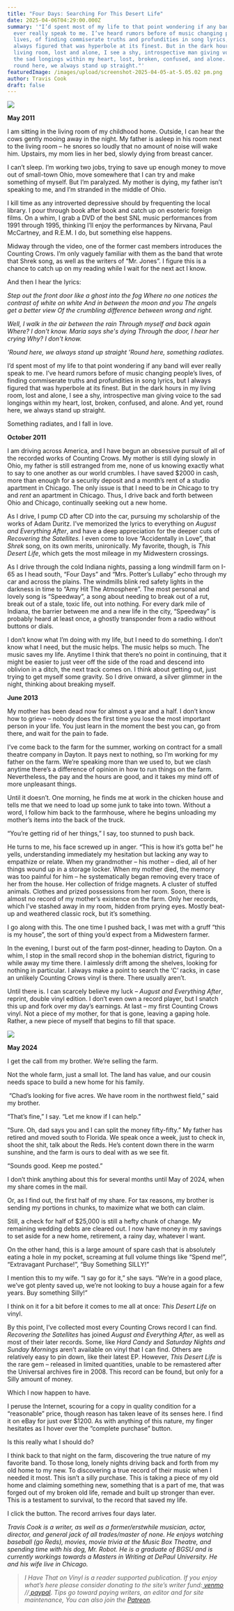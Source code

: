 ```yaml
---
title: "Four Days: Searching For This Desert Life"
date: 2025-04-06T04:29:00.000Z
summary: '"I’d spent most of my life to that point wondering if any band will
  ever really speak to me. I’ve heard rumors before of music changing people’s
  lives, of finding commiserate truths and profundities in song lyrics, but I
  always figured that was hyperbole at its finest. But in the dark hours in my
  living room, lost and alone, I see a shy, introspective man giving voice to
  the sad longings within my heart, lost, broken, confused, and alone. And yet,
  round here, we always stand up straight."'
featuredImage: /images/upload/screenshot-2025-04-05-at-5.05.02 pm.png
author: Travis Cook
draft: false
---
```

![](/images/upload/screenshot-2025-04-05-at-5.05.02 pm.png)

**May 2011**

I am sitting in the living room of my childhood home. Outside, I can hear the cows gently mooing away in the night. My father is asleep in his room next to the living room – he snores so loudly that no amount of noise will wake him. Upstairs, my mom lies in her bed, slowly dying from breast cancer.

I can’t sleep. I’m working two jobs, trying to save up enough money to move out of small-town Ohio, move somewhere that I can try and make something of myself. But I’m paralyzed. My mother is dying, my father isn’t speaking to me, and I’m stranded in the middle of Ohio.

I kill time as any introverted depressive should by frequenting the local library. I pour through book after book and catch up on esoteric foreign films. On a whim, I grab a DVD of the best SNL music performances from 1991 through 1995, thinking I’ll enjoy the performances by Nirvana, Paul McCartney, and R.E.M. I do, but something else happens.

Midway through the video, one of the former cast members introduces the Counting Crows. I’m only vaguely familiar with them as the band that wrote that Shrek song, as well as the writers of “Mr. Jones”. I figure this is a chance to catch up on my reading while I wait for the next act I know.

And then I hear the lyrics:

*Step out the front door like a ghost into the fog
Where no one notices the contrast of white on white
And in between the moon and you
The angels get a better view
Of the crumbling difference between wrong and right.*

*Well, I walk in the air between the rain
Through myself and back again
Where? I don't know.
Maria says she's dying
Through the door, I hear her crying
Why? I don't know.*

*'Round here, we always stand up straight
'Round here, something radiates.*

I’d spent most of my life to that point wondering if any band will ever really speak to me. I’ve heard rumors before of music changing people’s lives, of finding commiserate truths and profundities in song lyrics, but I always figured that was hyperbole at its finest. But in the dark hours in my living room, lost and alone, I see a shy, introspective man giving voice to the sad longings within my heart, lost, broken, confused, and alone. And yet, round here, we always stand up straight. 

Something radiates, and I fall in love.

**October 2011**

I am driving across America, and I have begun an obsessive pursuit of all of the recorded works of Counting Crows. My mother is still dying slowly in Ohio, my father is still estranged from me, none of us knowing exactly what to say to one another as our world crumbles. I have saved $2000 in cash, more than enough for a security deposit and a month’s rent of a studio apartment in Chicago. The only issue is that I need to be *in* Chicago to try and *rent* an apartment in Chicago. Thus, I drive back and forth between Ohio and Chicago, continually seeking out a new home. 

As I drive, I pump CD after CD into the car, pursuing my scholarship of the works of Adam Duritz. I’ve memorized the lyrics to everything on *August and Everything After*, and have a deep appreciation for the deeper cuts of *Recovering the Satellites.* I even come to love “Accidentally in Love”, that *Shrek* song, on its own merits, unironically. My favorite, though, is *This Desert Life*, which gets the most mileage in my Midwestern crossings.

As I drive through the cold Indiana nights, passing a long windmill farm on I-65 as I head south, “Four Days” and “Mrs. Potter’s Lullaby” echo through my car and across the plains. The windmills blink red safety lights in the darkness in time to “Amy Hit The Atmosphere”. The most personal and lovely song is “Speedway”, a song about needing to break out of a rut, break out of a stale, toxic life, out into nothing. For every dark mile of Indiana, the barrier between me and a new life in the city, “Speedway” is probably heard at least once, a ghostly transponder from a radio without buttons or dials. 

I don’t know what I’m doing with my life, but I need to do something. I don’t know what I need, but the music helps. The music helps so much. The music saves my life. Anytime I think that there’s no point in continuing, that it might be easier to just veer off the side of the road and descend into oblivion in a ditch, the next track comes on. I think about getting out, just trying to get myself some gravity. So I drive onward, a silver glimmer in the night, thinking about breaking myself.

**June 2013**

My mother has been dead now for almost a year and a half. I don’t know how to grieve – nobody does the first time you lose the most important person in your life. You just learn in the moment the best you can, go from there, and wait for the pain to fade.

I’ve come back to the farm for the summer, working on contract for a small theatre company in Dayton. It pays next to nothing, so I’m working for my father on the farm. We’re speaking more than we used to, but we clash anytime there’s a difference of opinion in how to run things on the farm. Nevertheless, the pay and the hours are good, and it takes my mind off of more unpleasant things.

Until it doesn’t. One morning, he finds me at work in the chicken house and tells me that we need to load up some junk to take into town. Without a word, I follow him back to the farmhouse, where he begins unloading my mother’s items into the back of the truck.

“You’re getting rid of her things,” I say, too stunned to push back.

He turns to me, his face screwed up in anger. “This is how it’s gotta be!” he yells, understanding immediately my hesitation but lacking any way to empathize or relate. When my grandmother – his mother – died, all of her things wound up in a storage locker. When my mother died, the memory was too painful for him – he systematically began removing every trace of her from the house. Her collection of fridge magnets. A cluster of stuffed animals. Clothes and prized possessions from her room. Soon, there is almost no record of my mother’s existence on the farm. Only her records, which I’ve stashed away in my room, hidden from prying eyes. Mostly beat-up and weathered classic rock, but it’s something.

I go along with this. The one time I pushed back, I was met with a gruff “this is my house”, the sort of thing you’d expect from a Midwestern farmer.

In the evening, I burst out of the farm post-dinner, heading to Dayton. On a whim, I stop in the small record shop in the bohemian district, figuring to while away my time there. I aimlessly drift among the shelves, looking for nothing in particular. I always make a point to search the ‘C’ racks, in case an unlikely Counting Crows vinyl is there. There usually aren’t.

Until there is. I can scarcely believe my luck – *August and Everything After*, reprint, double vinyl edition. I don’t even own a record player, but I snatch this up and fork over my day’s earnings. At last – my first Counting Crows vinyl. Not a piece of my mother, for that is gone, leaving a gaping hole. Rather, a new piece of myself that begins to fill that space.

![](/images/upload/screenshot-2025-04-05-at-5.05.20 pm.png)

**May 2024**

I get the call from my brother. We’re selling the farm.

Not the whole farm, just a small lot. The land has value, and our cousin needs space to build a new home for his family.

 “Chad’s looking for five acres. We have room in the northwest field,” said my brother.

“That’s fine,” I say. “Let me know if I can help.”

“Sure. Oh, dad says you and I can split the money fifty-fifty.” My father has retired and moved south to Florida. We speak once a week, just to check in, shoot the shit, talk about the Reds. He’s content down there in the warm sunshine, and the farm is ours to deal with as we see fit.

“Sounds good. Keep me posted.”

I don’t think anything about this for several months until May of 2024, when my share comes in the mail. 

Or, as I find out, the first half of my share. For tax reasons, my brother is sending my portions in chunks, to maximize what we both can claim.

Still, a check for half of $25,000 is still a hefty chunk of change. My remaining wedding debts are cleared out. I now have money in my savings to set aside for a new home, retirement, a rainy day, whatever I want.

On the other hand, this is a large amount of spare cash that is absolutely eating a hole in my pocket, screaming at full volume things like “Spend me!”, “Extravagant Purchase!”, “Buy Something SILLY!”

I mention this to my wife. “I say go for it,” she says. “We’re in a good place, we’ve got plenty saved up, we’re not looking to buy a house again for a few years. Buy something Silly!”

I think on it for a bit before it comes to me all at once: *This Desert Life* on vinyl.

By this point, I’ve collected most every Counting Crows record I can find. *Recovering the Satellites* has joined *August and Everything After*, as well as most of their later records. Some, like *Hard Candy* and *Saturday Nights and Sunday Mornings* aren’t available on vinyl that I can find. Others are relatively easy to pin down, like their latest EP. However, *This Desert Life* is the rare gem – released in limited quantities, unable to be remastered after the Universal archives fire in 2008. This record can be found, but only for a Silly amount of money.

Which I now happen to have.

I peruse the Internet, scouring for a copy in quality condition for a “reasonable” price, though reason has taken leave of its senses here. I find it on eBay for just over $1200. As with anything of this nature, my finger hesitates as I hover over the “complete purchase” button.

Is this really what I should do?

I think back to that night on the farm, discovering the true nature of my favorite band. To those long, lonely nights driving back and forth from my old home to my new. To discovering a true record of their music when I needed it most. This isn’t a silly purchase. This is taking a piece of my old home and claiming something new, something that is a part of me, that was forged out of my broken old life, remade and built up stronger than ever. This is a testament to survival, to the record that saved my life.

I click the button. The record arrives four days later. 

*Travis Cook is a writer, as well as a former/erstwhile musician, actor, director, and general jack of all trades/master of none. He enjoys watching baseball (go Reds), movies, movie trivia at the Music Box Theatre, and spending time with his dog, Mr. Robot. He is a graduate of BGSU and is currently workings towards a Masters in Writing at DePaul University. He and his wife live in Chicago.*



> *I Have That on Vinyl is a reader supported publication. If you enjoy what’s here please consider donating to the site’s writer fund:[ venmo](https://account.venmo.com/u/Michele-Catalano2659) //[ paypal](https://www.paypal.com/paypalme/goingitaloneny?country.x=US&locale.x=en_US)*. *Tips go toward paying writers, an editor and for site maintenance, You can also join the [Patreon](https://www.patreon.com/c/IHaveThatonVinyl).*
